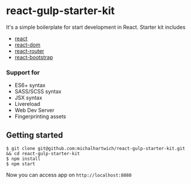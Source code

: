 # react-gulp-starter-kit

It's a simple boilerplate for start development in React. Starter kit includes
* [react](https://github.com/facebook/react)
* [react-dom](https://github.com/facebook/react/tree/master/packages/react-dom)
* [react-router](https://github.com/rackt/react-router)
* [react-bootstrap](https://github.com/react-bootstrap/react-bootstrap)

### Support for
* ES6+ syntax
* SASS/SCSS syntax
* JSX syntax
* Livereload
* Web Dev Server
* Fingerprinting assets

## Getting started

```
$ git clone git@github.com:michalhartwich/react-gulp-starter-kit.git && cd react-gulp-starter-kit
$ npm install
$ npm start
```

Now you can access app on `http://localhost:8080`
